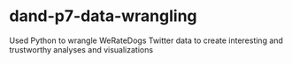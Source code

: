 # dand-p7-data-wrangling
Used Python to wrangle WeRateDogs Twitter data to create interesting and trustworthy analyses and visualizations
